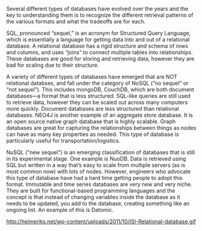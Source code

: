 Several different types of databases have evolved over the years and the key to understanding them is to recognize the different retrieval patterns of the various formats and what the tradeoffs are for each. 

SQL, pronounced “sequel,” is an acronym for Structured Query Language, which is essentially a language for getting data into and out of a relational database. A relational database has a rigid structure and schema of rows and columns, and uses “joins” to connect multiple tables into relationships. These databases are good for storing and retrieving data, however they are bad for scaling due to their structure. 

A variety of different types of databases have emerged that are NOT relational databses, and fall under the category of NoSQL (“no sequel” or “not sequel”). This includes mongoDB, CouchDB, which are both document databases—a format that is less structured. SQL-like queries are still used to retrieve data, however they can be scaled out across many computers more quickly. Document databases are less structured than relational databases. NEO4J is another example of an aggregate store database. It is an open source native graph database that is highly scalable.  Graph databases are great for capturing the relationships between things as nodes can have as many key properties as needed. This type of database is particularly useful for transportation/logistics. 

NuSQL (“new sequel”) is an emerging classification of databases that is still in its experimental stage. One example is NuoDB. Data is retrieved using SQL but written in a way that’s easy to scale from multiple servers (as is most common now) with lots of nodes. However, engineers who advocate this type of database have had a hard time getting people to adopt this format. 
Immutable and time series databases are very new and very niche. They are built for functional-based programming languages and the concept is that instead of changing variables inside the database as it needs to be updated, you add to the database, creating something like an ongoing list. An example of this is Datomic. 

http://heimeriks.net/wp-content/uploads/2011/10/ISI-Relational-database.gif
